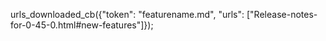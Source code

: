 urls_downloaded_cb({"token": "featurename.md", "urls": ["Release-notes-for-0-45-0.html#new-features"]});